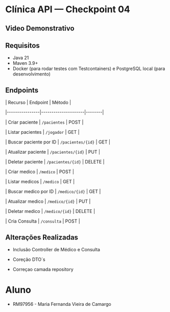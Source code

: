# Clínica API — Checkpoint 04

## Video Demonstrativo


## Requisitos
- Java 21
- Maven 3.9+
- Docker (para rodar testes com Testcontainers) e PostgreSQL local (para desenvolvimento)

## Endpoints 

| Recurso        | Endpoint            | Método | 

|----------------|---------------------|--------|

| Criar paciente  | `/pacientes`          | POST   | 

| Listar pacientes | `/jogador`        | GET    |

| Buscar paciente por ID | `/pacientes/{id}` | GET |

| Atualizar paciente | `/pacientes/{id}`   | PUT    |

| Deletar paciente  | `/pacientes/{id}`    | DELETE |

| Criar medico  | `/medico`          | POST   | 

| Listar medicos | `/medico`        | GET    |

| Buscar medico por ID | `/medico/{id}` | GET |

| Atualizar medico | `/medico/{id}`   | PUT    |

| Deletar medico  | `/medico/{id}`    | DELETE |

| Cria Consulta  | `/consulta`    | POST |



## Alterações Realizadas

- Inclusão Controller de Médico e Consulta

- Coreção DTO´s

- Correçao camada repository



# Aluno

- RM97956 - Maria Fernanda Vieira de Camargo

